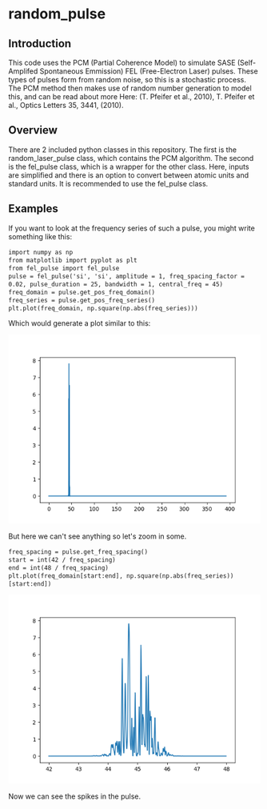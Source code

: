 # random_pulse
## Introduction
This code uses the PCM (Partial Coherence Model) to simulate SASE (Self-Amplifed Spontaneous Emmission) FEL (Free-Electron Laser) pulses. These types of pulses form from random noise, so this is a stochastic process. The PCM method then makes use of random number generation to model this, and can be read about more Here: (T. Pfeifer et al., 2010), T. Pfeifer et al., Optics Letters 35, 3441, (2010).
## Overview
There are 2 included python classes in this repository. The first is the random_laser_pulse class, which contains the PCM algorithm. The second is the fel_pulse class, which is a wrapper for the other class. Here, inputs are simplified and there is an option to convert between atomic units and standard units. It is recommended to use the fel_pulse class.
## Examples
If you want to look at the frequency series of such a pulse, you might write something like this:
```
import numpy as np
from matplotlib import pyplot as plt
from fel_pulse import fel_pulse
pulse = fel_pulse('si', 'si', amplitude = 1, freq_spacing_factor = 0.02, pulse_duration = 25, bandwidth = 1, central_freq = 45)
freq_domain = pulse.get_pos_freq_domain()
freq_series = pulse.get_pos_freq_series()
plt.plot(freq_domain, np.square(np.abs(freq_series)))
```
Which would generate a plot similar to this:

![The plotted frequency series of generated pulse, but so zoomed out no features are visible](example1.png)

But here we can't see anything so let's zoom in some.
```
freq_spacing = pulse.get_freq_spacing()
start = int(42 / freq_spacing)
end = int(48 / freq_spacing)
plt.plot(freq_domain[start:end], np.square(np.abs(freq_series))[start:end])
```
![A more zoomed in version of the previous plot, now there are visible distinct spikes in the pulse](example2.png)

Now we can see the spikes in the pulse. 
